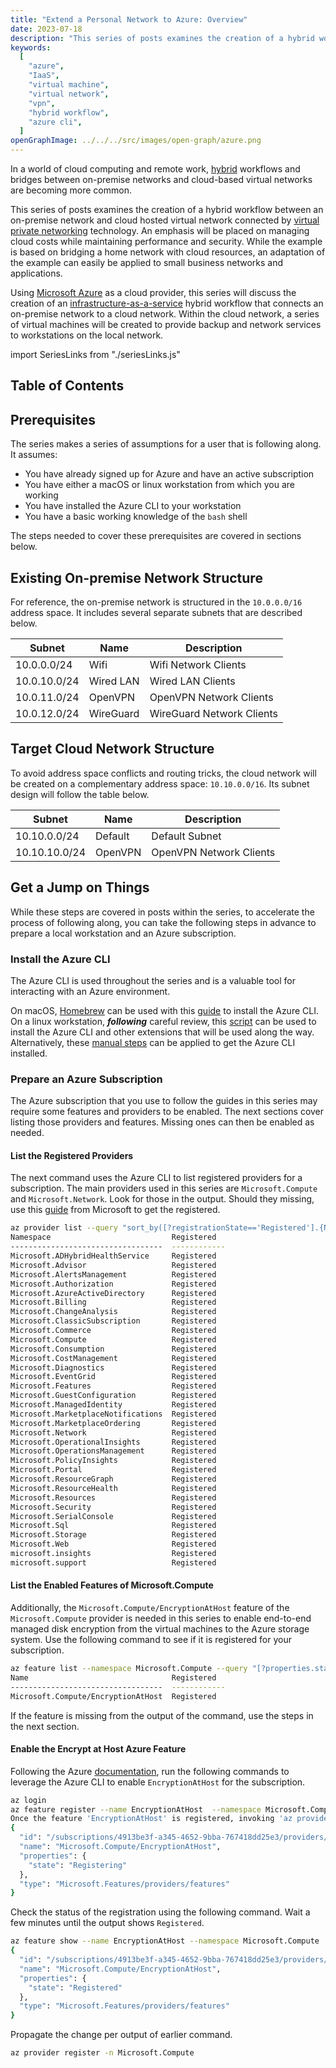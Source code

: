 ```yaml
---
title: "Extend a Personal Network to Azure: Overview"
date: 2023-07-18
description: "This series of posts examines the creation of a hybrid workflow between an on-premise network and cloud hosted virtual network connected by virtual private networking technology. An emphasis will be placed on managing cloud costs while maintaining performance and security. While the example is based on bridging a home network with cloud resources, an adaptation of the example can easily be applied to small business networks and applications."
keywords:
  [
    "azure",
    "IaaS",
    "virtual machine",
    "virtual network",
    "vpn",
    "hybrid workflow",
    "azure cli",
  ]
openGraphImage: ../../../src/images/open-graph/azure.png
---
```


In a world of cloud computing and remote work,
[hybrid](https://azure.microsoft.com/en-in/resources/cloud-computing-dictionary/what-are-private-public-hybrid-clouds/)
workflows and bridges
between on-premise networks and cloud-based virtual networks are becoming
more common.

This series of posts examines the creation of a hybrid workflow between an
on-premise network and cloud hosted virtual network connected by
[virtual private networking](https://en.wikipedia.org/wiki/Virtual_private_network)
technology. An emphasis will be placed on managing cloud
costs while maintaining performance and security. While the example is based
on bridging a home network with cloud resources, an adaptation of the example
can easily be applied to small business networks and applications.

Using [Microsoft Azure](https://azure.microsoft.com/en-us) as a cloud provider,
this series will discuss the creation of an
[infrastructure-as-a-service](https://azure.microsoft.com/en-us/resources/cloud-computing-dictionary/what-is-azure/azure-iaas/)
hybrid workflow that connects an on-premise network to a cloud network. Within
the cloud network, a series of virtual machines will be created to provide backup
and network services to workstations on the local network.

import SeriesLinks from "./seriesLinks.js"

<SeriesLinks />

## Table of Contents

## Prerequisites

The series makes a series of assumptions for a user that is following along.
It assumes:

- You have already signed up for Azure and have an active subscription
- You have either a macOS or linux workstation from which you are working
- You have installed the Azure CLI to your workstation
- You have a basic working knowledge of the `bash` shell

The steps needed to cover these prerequisites are covered in sections below.

## Existing On-premise Network Structure

For reference, the on-premise network is structured in the
`10.0.0.0/16` address space. It includes several separate subnets
that are described below.

| Subnet       | Name      | Description               |
| ------------ | --------- | ------------------------- |
| 10.0.0.0/24  | Wifi      | Wifi Network Clients      |
| 10.0.10.0/24 | Wired LAN | Wired LAN Clients         |
| 10.0.11.0/24 | OpenVPN   | OpenVPN Network Clients   |
| 10.0.12.0/24 | WireGuard | WireGuard Network Clients |

## Target Cloud Network Structure

To avoid address space conflicts and routing tricks, the cloud network
will be created on a complementary address space: `10.10.0.0/16`. Its
subnet design will follow the table below.

| Subnet        | Name    | Description             |
| ------------- | ------- | ----------------------- |
| 10.10.0.0/24  | Default | Default Subnet          |
| 10.10.10.0/24 | OpenVPN | OpenVPN Network Clients |

## Get a Jump on Things

While these steps are covered in posts within the series, to accelerate
the process of following along, you can take the following steps in
advance to prepare a local workstation and an Azure subscription.

### Install the Azure CLI

The Azure CLI is used throughout the series and is a valuable tool
for interacting with an Azure environment.

On macOS,
[Homebrew](https://brew.sh)
can be used with this
[guide](https://learn.microsoft.com/en-us/cli/azure/install-azure-cli-macos)
to install the Azure CLI. On a linux workstation, _**following**_ careful review,
this
[script](https://github.com/jpfulton/example-linux-configs/blob/main/home/jpfulton/install-az-cli-with-extensions.sh)
can be used to install the Azure CLI and other
extensions that will be used along the way. Alternatively, these
[manual steps](https://learn.microsoft.com/en-us/cli/azure/install-azure-cli-linux?pivots=apt#option-2-step-by-step-installation-instructions)
can be applied to get the Azure CLI installed.

### Prepare an Azure Subscription

The Azure subscription that you use to follow the guides in this series
may require some features and providers to be enabled. The next sections
cover listing those providers and features. Missing ones can then be enabled
as needed.

#### List the Registered Providers

The next command uses the Azure CLI to list registered providers
for a subscription. The main providers used in this series are
`Microsoft.Compute` and `Microsoft.Network`. Look for those in the output.
Should they missing, use this
[guide](https://learn.microsoft.com/en-us/cli/azure/provider?view=azure-cli-latest#az-provider-register)
from Microsoft to get the registered.

```bash {13, 23}{outputLines:2-37}{numberLines: true}
az provider list --query "sort_by([?registrationState=='Registered'].{Namespace: namespace, Registered: registrationState}, &Namespace)" -o table
Namespace                           Registered
----------------------------------  ------------
Microsoft.ADHybridHealthService     Registered
Microsoft.Advisor                   Registered
Microsoft.AlertsManagement          Registered
Microsoft.Authorization             Registered
Microsoft.AzureActiveDirectory      Registered
Microsoft.Billing                   Registered
Microsoft.ChangeAnalysis            Registered
Microsoft.ClassicSubscription       Registered
Microsoft.Commerce                  Registered
Microsoft.Compute                   Registered
Microsoft.Consumption               Registered
Microsoft.CostManagement            Registered
Microsoft.Diagnostics               Registered
Microsoft.EventGrid                 Registered
Microsoft.Features                  Registered
Microsoft.GuestConfiguration        Registered
Microsoft.ManagedIdentity           Registered
Microsoft.MarketplaceNotifications  Registered
Microsoft.MarketplaceOrdering       Registered
Microsoft.Network                   Registered
Microsoft.OperationalInsights       Registered
Microsoft.OperationsManagement      Registered
Microsoft.PolicyInsights            Registered
Microsoft.Portal                    Registered
Microsoft.ResourceGraph             Registered
Microsoft.ResourceHealth            Registered
Microsoft.Resources                 Registered
Microsoft.Security                  Registered
Microsoft.SerialConsole             Registered
Microsoft.Sql                       Registered
Microsoft.Storage                   Registered
Microsoft.Web                       Registered
microsoft.insights                  Registered
microsoft.support                   Registered
```

#### List the Enabled Features of Microsoft.Compute

Additionally, the `Microsoft.Compute/EncryptionAtHost` feature of the
`Microsoft.Compute` provider is needed in this series to enable
end-to-end managed disk encryption from the virtual machines to the
Azure storage system. Use the following command to see if it is registered
for your subscription.

```bash {4}{outputLines: 2-4}{numberLines: true}
az feature list --namespace Microsoft.Compute --query "[?properties.state=='Registered'].{Name: name, Registered: properties.state}" -o table
Name                                Registered
----------------------------------  ------------
Microsoft.Compute/EncryptionAtHost  Registered
```

If the feature is missing from the output of the command, use the steps in
the next section.

#### Enable the Encrypt at Host Azure Feature

Following the Azure
[documentation](https://learn.microsoft.com/en-us/azure/virtual-machines/disks-enable-host-based-encryption-portal?tabs=azure-cli),
run the following commands to leverage the Azure CLI to enable
`EncryptionAtHost` for the subscription.

```bash {outputLines: 3-11}
az login
az feature register --name EncryptionAtHost  --namespace Microsoft.Compute
Once the feature 'EncryptionAtHost' is registered, invoking 'az provider register -n Microsoft.Compute' is required to get the change propagated
{
  "id": "/subscriptions/4913be3f-a345-4652-9bba-767418dd25e3/providers/Microsoft.Features/providers/Microsoft.Compute/features/EncryptionAtHost",
  "name": "Microsoft.Compute/EncryptionAtHost",
  "properties": {
    "state": "Registering"
  },
  "type": "Microsoft.Features/providers/features"
}
```

Check the status of the registration using the following command.
Wait a few minutes until the output shows `Registered`.

```bash {outputLines: 2-9}
az feature show --name EncryptionAtHost --namespace Microsoft.Compute
{
  "id": "/subscriptions/4913be3f-a345-4652-9bba-767418dd25e3/providers/Microsoft.Features/providers/Microsoft.Compute/features/EncryptionAtHost",
  "name": "Microsoft.Compute/EncryptionAtHost",
  "properties": {
    "state": "Registered"
  },
  "type": "Microsoft.Features/providers/features"
}
```

Propagate the change per output of earlier command.

```bash
az provider register -n Microsoft.Compute
```
